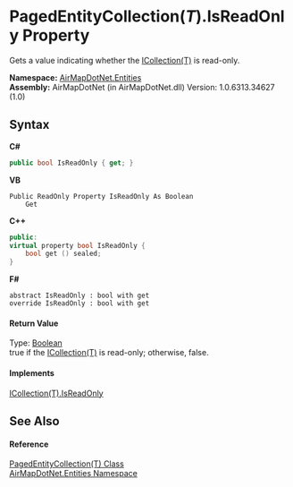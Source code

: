 # PagedEntityCollection(*T*).IsReadOnly Property 
 

Gets a value indicating whether the <a href="http://msdn2.microsoft.com/en-us/library/92t2ye13" target="_blank">ICollection(T)</a> is read-only.

**Namespace:**&nbsp;<a href="N_AirMapDotNet_Entities">AirMapDotNet.Entities</a><br />**Assembly:**&nbsp;AirMapDotNet (in AirMapDotNet.dll) Version: 1.0.6313.34627 (1.0)

## Syntax

**C#**<br />
``` C#
public bool IsReadOnly { get; }
```

**VB**<br />
``` VB
Public ReadOnly Property IsReadOnly As Boolean
	Get
```

**C++**<br />
``` C++
public:
virtual property bool IsReadOnly {
	bool get () sealed;
}
```

**F#**<br />
``` F#
abstract IsReadOnly : bool with get
override IsReadOnly : bool with get
```


#### Return Value
Type: <a href="http://msdn2.microsoft.com/en-us/library/a28wyd50" target="_blank">Boolean</a><br />true if the <a href="http://msdn2.microsoft.com/en-us/library/92t2ye13" target="_blank">ICollection(T)</a> is read-only; otherwise, false.

#### Implements
<a href="http://msdn2.microsoft.com/en-us/library/0cfatk9t" target="_blank">ICollection(T).IsReadOnly</a><br />

## See Also


#### Reference
<a href="T_AirMapDotNet_Entities_PagedEntityCollection_1">PagedEntityCollection(T) Class</a><br /><a href="N_AirMapDotNet_Entities">AirMapDotNet.Entities Namespace</a><br />